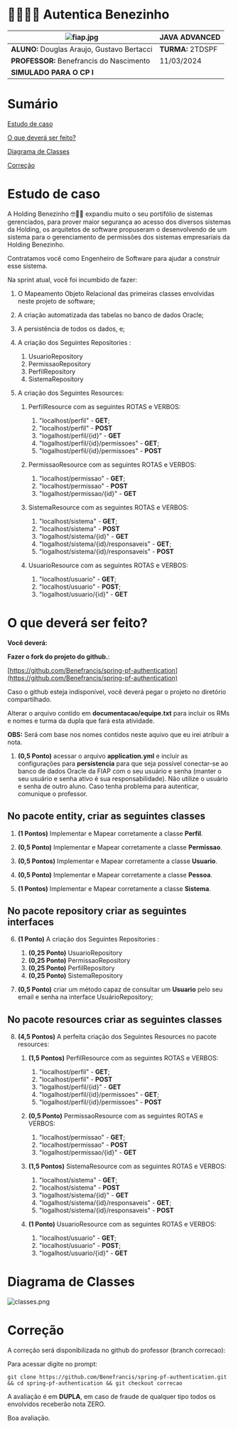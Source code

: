 # 🔑🤓👍🏾 Autentica Benezinho

| ![fiap.jpg](documentacao%2Ffiap.jpg)        | **JAVA ADVANCED** |
|---------------------------------------------|-------------------|
| **ALUNO:** Douglas Araujo, Gustavo Bertacci | **TURMA:** 2TDSPF |
| **PROFESSOR:** Benefrancis do Nascimento    | 11/03/2024        |
| **SIMULADO PARA O CP I**                    |                   |

# Sumário

[Estudo de caso ](#_Estudo_de_caso)

[O que deverá ser feito? ](#_O_que_devera_ser_feito)

[Diagrama de Classes ](#_Diagrama_de_Classes)

[Correção ](#_Correcao)

<a id="_Estudo_de_caso"></a>

# Estudo de caso

A Holding Benezinho 🤓👍🏽 expandiu muito o seu portifólio de sistemas gerenciados, para prover maior segurança ao acesso
dos diversos sistemas da Holding, os arquitetos de software propuseram o desenvolvendo de um sistema para o
gerenciamento de permissões dos sistemas empresariais da Holding Benezinho.

Contratamos você como Engenheiro de Software para ajudar a construir esse sistema.

Na sprint atual, você foi incumbido de fazer:

1. O Mapeamento Objeto Relacional das primeiras classes envolvidas neste projeto de software;

2. A criação automatizada das tabelas no banco de dados Oracle;

3. A persistência de todos os dados, e;

4. A criação dos Seguintes Repositories :

    1. UsuarioRepository
    2. PermissaoRepository
    3. PerfilRepository
    4. SistemaRepository

5. A criação dos Seguintes Resources:

   1. PerfilResource com as seguintes ROTAS e VERBOS:
   
      1. "localhost/perfil" - **GET**;
      2. "localhost/perfil" - **POST**
      3. "logalhost/perfil/{id}" - **GET**
      4. "logalhost/perfil/{id}/permissoes" - **GET**;
      5. "logalhost/perfil/{id}/permissoes" - **POST**

   2. PermissaoResource com as seguintes ROTAS e VERBOS:
      
      1. "localhost/permissao" - **GET**;
      2. "localhost/permissao" - **POST**
      3. "logalhost/permissao/{id}" - **GET**

   3. SistemaResource com as seguintes ROTAS e VERBOS:
      
      1. "localhost/sistema" - **GET**;
      2. "localhost/sistema" - **POST**
      3. "logalhost/sistema/{id}" - **GET**
      4. "logalhost/sistema/{id}/responsaveis" - **GET**;
      5. "logalhost/sistema/{id}/responsaveis" - **POST**

   4. UsuarioResource com as seguintes ROTAS e VERBOS:
      
      1. "localhost/usuario" - **GET**;
      2. "localhost/usuario" - **POST**;
      3. "logalhost/usuario/{id}" - **GET**


<a id="_O_que_devera_ser_feito"></a>

# O que deverá ser feito?

**Você deverá:**

**Fazer o fork do projeto do github.**:

[https://github.com/Benefrancis/spring-pf-authentication](https://github.com/Benefrancis/spring-pf-authentication)

Caso o github esteja indisponível, você deverá pegar o projeto no diretório compartilhado.

Alterar o arquivo contido em  **documentacao/equipe.txt** para incluir os RMs e nomes e turma da dupla que fará esta
atividade.

**OBS:** Será com base nos nomes contidos neste aquivo que eu irei atribuir a nota.

1. **(0,5 Ponto)** acessar o arquivo **application.yml** e incluir as configurações para **persistencia** para que seja
   possível conectar-se ao banco de dados Oracle da FIAP com o seu usuário e senha (manter o seu usuário e senha ativo é
   sua responsabilidade). Não utilize o usuário e senha de outro aluno. Caso tenha problema para autenticar, comunique o
   professor.

## No pacote entity, criar as seguintes classes

1. **(1 Pontos)** Implementar e Mapear corretamente a classe **Perfil**.

2. **(0,5 Ponto)** Implementar e Mapear corretamente a classe **Permissao**.

3. **(0,5 Pontos)** Implementar e Mapear corretamente a classe **Usuario**.

4. **(0,5 Ponto)** Implementar e Mapear corretamente a classe **Pessoa**.

5. **(1 Pontos)** Implementar e Mapear corretamente a classe **Sistema**.

## No pacote repository criar as seguintes interfaces

6. **(1 Ponto)** A criação dos Seguintes Repositories :

    1. **(0,25 Ponto)** UsuarioRepository
    2. **(0,25 Ponto)** PermissaoRepository
    3. **(0,25 Ponto)** PerfilRepository
    4. **(0,25 Ponto)** SistemaRepository

7. **(0,5 Ponto)** criar um método capaz de consultar um **Usuario** pelo seu email e senha na interface UsuárioRepository;

## No pacote resources criar as seguintes classes

8. **(4,5 Pontos)**  A perfeita criação dos Seguintes Resources no pacote resources:

    1. **(1,5 Pontos)** PerfilResource com as seguintes ROTAS e VERBOS:
        1. "localhost/perfil" - **GET**;
        2. "localhost/perfil" - **POST**
        3. "logalhost/perfil/{id}" - **GET**
        4. "logalhost/perfil/{id}/permissoes" - **GET**;
        5. "logalhost/perfil/{id}/permissoes" - **POST**

    2. **(0,5 Ponto)** PermissaoResource com as seguintes ROTAS e VERBOS:
        1. "localhost/permissao" - **GET**;
        2. "localhost/permissao" - **POST**
        3. "logalhost/permissao/{id}" - **GET**

    3. **(1,5 Pontos)** SistemaResource com as seguintes ROTAS e VERBOS:
        1. "localhost/sistema" - **GET**;
        2. "localhost/sistema" - **POST**
        3. "logalhost/sistema/{id}" - **GET**
        4. "logalhost/sistema/{id}/responsaveis" - **GET**;
        5. "logalhost/sistema/{id}/responsaveis" - **POST**

    4. **(1 Ponto)** UsuarioResource com as seguintes ROTAS e VERBOS:
        1. "localhost/usuario" - **GET**;
        2. "localhost/usuario" - **POST**;
        3. "logalhost/usuario/{id}" - **GET**

<a id="_Diagrama_de_Classes"></a>

# Diagrama de Classes

![classes.png](documentacao%2Fclasses.png)

<a id="_Correcao"></a>

# Correção

A correção será disponibilizada no github do professor (branch correcao):

Para acessar digite no prompt:

```shell
git clone https://github.com/Benefrancis/spring-pf-authentication.git && cd spring-pf-authentication && git checkout correcao
```

A avaliação é em **DUPLA**, em caso de fraude de qualquer tipo todos os envolvidos receberão nota ZERO.



Boa avaliação.
